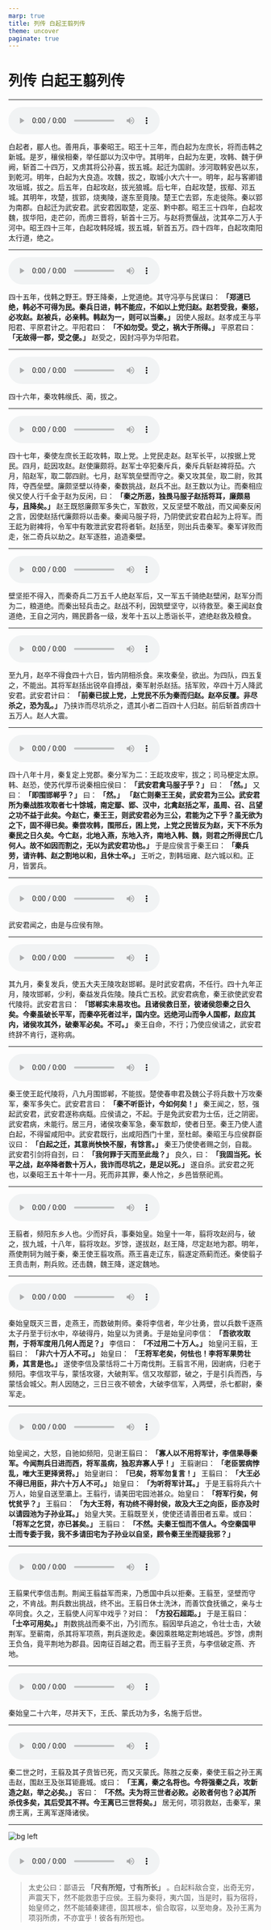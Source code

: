 ```yaml
---
marp: true
title: 列传 白起王翦列传
theme: uncover
paginate: true
---
```


# 列传 白起王翦列传

---

![](assets/audios/073/1.mp3)

白起者，郿人也。善用兵，事秦昭王。昭王十三年，而白起为左庶长，将而击韩之新城。是岁，穰侯相秦，举任鄙以为汉中守。其明年，白起为左更，攻韩、魏于伊阙，斩首二十四万，又虏其将公孙喜，拔五城。起迁为国尉。涉河取韩安邑以东，到乾河。明年，白起为大良造。攻魏，拔之，取城小大六十一。明年，起与客卿错攻垣城，拔之。后五年，白起攻赵，拔光狼城。后七年，白起攻楚，拔鄢、邓五城。其明年，攻楚，拔郢，烧夷陵，遂东至竟陵。楚王亡去郢，东走徙陈。秦以郢为南郡。白起迁为武安君。武安君因取楚，定巫、黔中郡。昭王三十四年，白起攻魏，拔华阳，走芒卯，而虏三晋将，斩首十三万。与赵将贾偃战，沈其卒二万人于河中。昭王四十三年，白起攻韩陉城，拔五城，斩首五万。四十四年，白起攻南阳太行道，绝之。

---

![](assets/audios/073/2.mp3)

四十五年，伐韩之野王。野王降秦，上党道绝。其守冯亭与民谋曰： __「郑道已绝，韩必不可得为民。秦兵日进，韩不能应，不如以上党归赵。赵若受我，秦怒，必攻赵。赵被兵，必亲韩。韩赵为一，则可以当秦。」__ 因使人报赵。赵孝成王与平阳君、平原君计之。平阳君曰： __「不如勿受。受之，祸大于所得。」__ 平原君曰： __「无故得一郡，受之便。」__ 赵受之，因封冯亭为华阳君。

---

![](assets/audios/073/3.mp3)

四十六年，秦攻韩缑氏、蔺，拔之。

---

![](assets/audios/073/4.mp3)

四十七年，秦使左庶长王龁攻韩，取上党。上党民走赵。赵军长平，以按据上党民。四月，龁因攻赵。赵使廉颇将。赵军士卒犯秦斥兵，秦斥兵斩赵裨将茄。六月，陷赵军，取二鄣四尉。七月，赵军筑垒壁而守之。秦又攻其垒，取二尉，败其阵，夺西垒壁。廉颇坚壁以待秦，秦数挑战，赵兵不出。赵王数以为让。而秦相应侯又使人行千金于赵为反闲，曰： __「秦之所恶，独畏马服子赵括将耳，廉颇易与，且降矣。」__ 赵王既怒廉颇军多失亡，军数败，又反坚壁不敢战，而又闻秦反闲之言，因使赵括代廉颇将以击秦。秦闻马服子将，乃阴使武安君白起为上将军。而王龁为尉裨将，令军中有敢泄武安君将者斩。赵括至，则出兵击秦军。秦军详败而走，张二奇兵以劫之。赵军逐胜，追造秦壁。

---

![](assets/audios/073/5.mp3)

壁坚拒不得入，而秦奇兵二万五千人绝赵军后，又一军五千骑绝赵壁闲，赵军分而为二，粮道绝。而秦出轻兵击之。赵战不利，因筑壁坚守，以待救至。秦王闻赵食道绝，王自之河内，赐民爵各一级，发年十五以上悉诣长平，遮绝赵救及粮食。

---

![](assets/audios/073/6.mp3)

至九月，赵卒不得食四十六日，皆内阴相杀食。来攻秦垒，欲出。为四队，四五复之，不能出。其将军赵括出锐卒自搏战，秦军射杀赵括。括军败，卒四十万人降武安君。武安君计曰： __「前秦已拔上党，上党民不乐为秦而归赵。赵卒反覆。非尽杀之，恐为乱。」__ 乃挟诈而尽坑杀之，遗其小者二百四十人归赵。前后斩首虏四十五万人。赵人大震。

---

![](assets/audios/073/7.mp3)

四十八年十月，秦复定上党郡。秦分军为二：王龁攻皮牢，拔之；司马梗定太原。韩、赵恐，使苏代厚币说秦相应侯曰： __「武安君禽马服子乎？」__ 曰： __「然。」__ 又曰： __「即围邯郸乎？」__ 曰： __「然。」__  __「赵亡则秦王王矣，武安君为三公。武安君所为秦战胜攻取者七十馀城，南定鄢、郢、汉中，北禽赵括之军，虽周、召、吕望之功不益于此矣。今赵亡，秦王王，则武安君必为三公，君能为之下乎？虽无欲为之下，固不得已矣。秦尝攻韩，围邢丘，困上党，上党之民皆反为赵，天下不乐为秦民之日久矣。今亡赵，北地入燕，东地入齐，南地入韩、魏，则君之所得民亡几何人。故不如因而割之，无以为武安君功也。」__ 于是应侯言于秦王曰： __「秦兵劳，请许韩、赵之割地以和，且休士卒。」__ 王听之，割韩垣雍、赵六城以和。正月，皆罢兵。

---

![](assets/audios/073/8.mp3)

武安君闻之，由是与应侯有隙。

---

![](assets/audios/073/9.mp3)

其九月，秦复发兵，使五大夫王陵攻赵邯郸。是时武安君病，不任行。四十九年正月，陵攻邯郸，少利，秦益发兵佐陵。陵兵亡五校。武安君病愈，秦王欲使武安君代陵将。武安君言曰： __「邯郸实未易攻也。且诸侯救日至，彼诸侯怨秦之日久矣。今秦虽破长平军，而秦卒死者过半，国内空。远绝河山而争人国都，赵应其内，诸侯攻其外，破秦军必矣。不可。」__ 秦王自命，不行；乃使应侯请之，武安君终辞不肯行，遂称病。

---

![](assets/audios/073/10.mp3)

秦王使王龁代陵将，八九月围邯郸，不能拔。楚使春申君及魏公子将兵数十万攻秦军，秦军多失亡。武安君言曰： __「秦不听臣计，今如何矣！」__ 秦王闻之，怒，强起武安君，武安君遂称病甐。应侯请之，不起。于是免武安君为士伍，迁之阴密。武安君病，未能行。居三月，诸侯攻秦军急，秦军数却，使者日至。秦王乃使人遣白起，不得留咸阳中。武安君既行，出咸阳西门十里，至杜邮。秦昭王与应侯群臣议曰： __「白起之迁，其意尚怏怏不服，有馀言。」__ 秦王乃使使者赐之剑，自裁。武安君引剑将自刭，曰： __「我何罪于天而至此哉？」__ 良久，曰： __「我固当死。长平之战，赵卒降者数十万人，我诈而尽坑之，是足以死。」__ 遂自杀。武安君之死也，以秦昭王五十年十一月。死而非其罪，秦人怜之，乡邑皆祭祀焉。

---

![](assets/audios/073/11.mp3)

王翦者，频阳东乡人也。少而好兵，事秦始皇。始皇十一年，翦将攻赵阏与，破之，拔九城，十八年，翦将攻赵。岁馀，遂拔赵，赵王降，尽定赵地为郡。明年，燕使荆轲为贼于秦，秦王使王翦攻燕。燕王喜走辽东，翦遂定燕蓟而还。秦使翦子王贲击荆，荆兵败。还击魏，魏王降，遂定魏地。

---

![](assets/audios/073/12.mp3)

秦始皇既灭三晋，走燕王，而数破荆师。秦将李信者，年少壮勇，尝以兵数千逐燕太子丹至于衍水中，卒破得丹，始皇以为贤勇。于是始皇问李信： __「吾欲攻取荆，于将军度用几何人而足？」__ 李信曰： __「不过用二十万人。」__ 始皇问王翦，王翦曰： __「非六十万人不可。」__ 始皇曰： __「王将军老矣，何怯也！李将军果势壮勇，其言是也。」__ 遂使李信及蒙恬将二十万南伐荆。王翦言不用，因谢病，归老于频阳。李信攻平与，蒙恬攻寝，大破荆军。信又攻鄢郢，破之，于是引兵而西，与蒙恬会城父。荆人因随之，三日三夜不顿舍，大破李信军，入两壁，杀七都尉，秦军走。

---

![](assets/audios/073/13.mp3)

始皇闻之，大怒，自驰如频阳，见谢王翦曰： __「寡人以不用将军计，李信果辱秦军。今闻荆兵日进而西，将军虽病，独忍弃寡人乎！」__ 王翦谢曰： __「老臣罢病悖乱，唯大王更择贤将。」__ 始皇谢曰： __「已矣，将军勿复言！」__ 王翦曰： __「大王必不得已用臣，非六十万人不可。」__ 始皇曰： __「为听将军计耳。」__ 于是王翦将兵六十万人，始皇自送至灞上。王翦行，请美田宅园池甚众。始皇曰： __「将军行矣，何忧贫乎？」__ 王翦曰： __「为大王将，有功终不得封侯，故及大王之向臣，臣亦及时以请园池为子孙业耳。」__ 始皇大笑。王翦既至关，使使还请善田者五辈。或曰： __「将军之乞贷，亦已甚矣。」__ 王翦曰： __「不然。夫秦王怚而不信人。今空秦国甲士而专委于我，我不多请田宅为子孙业以自坚，顾令秦王坐而疑我邪？」__

---

![](assets/audios/073/14.mp3)

王翦果代李信击荆。荆闻王翦益军而来，乃悉国中兵以拒秦。王翦至，坚壁而守之，不肯战。荆兵数出挑战，终不出。王翦日休士洗沐，而善饮食抚循之，亲与士卒同食。久之，王翦使人问军中戏乎？对曰： __「方投石超距。」__ 于是王翦曰： __「士卒可用矣。」__ 荆数挑战而秦不出，乃引而东。翦因举兵追之，令壮士击，大破荆军。至蕲南，杀其将军项燕，荆兵遂败走。秦因乘胜略定荆地城邑。岁馀，虏荆王负刍，竟平荆地为郡县。因南征百越之君。而王翦子王贲，与李信破定燕、齐地。

---

![](assets/audios/073/15.mp3)

秦始皇二十六年，尽并天下，王氏、蒙氏功为多，名施于后世。

---

![](assets/audios/073/16.mp3)

秦二世之时，王翦及其子贲皆已死，而又灭蒙氏。陈胜之反秦，秦使王翦之孙王离击赵，围赵王及张耳钜鹿城。或曰： __「王离，秦之名将也。今将强秦之兵，攻新造之赵，举之必矣。」__ 客曰： __「不然。夫为将三世者必败。必败者何也？必其所杀伐多矣，其后受其不祥。今王离已三世将矣。」__ 居无何，项羽救赵，击秦军，果虏王离，王离军遂降诸侯。

---

![bg left](assets/images/simaqian.jpg)

![](assets/audios/073/17.mp3)

> 太史公曰：鄙语云 __「尺有所短，寸有所长」__ 。白起料敌合变，出奇无穷，声震天下，然不能救患于应侯。王翦为秦将，夷六国，当是时，翦为宿将，始皇师之，然不能辅秦建德，固其根本，偷合取容，以至圽身。及孙王离为项羽所虏，不亦宜乎！彼各有所短也。